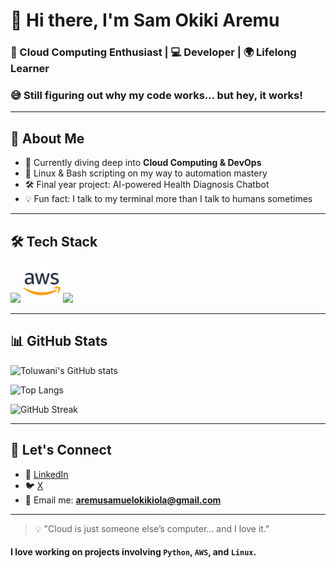 # 👋 Hi there, I'm Sam Okiki Aremu 
### 🚀 Cloud Computing Enthusiast | 💻 Developer | 🌍 Lifelong Learner  
### 😅 Still figuring out why my code works… but hey, it works!  


---

## 🌟 About Me  
- 🎯 Currently diving deep into **Cloud Computing & DevOps**  
- 🐧 Linux & Bash scripting on my way to automation mastery  
- 🛠️ Final year project: AI-powered Health Diagnosis Chatbot  
- 💡 Fun fact: I talk to my terminal more than I talk to humans sometimes  

---
## 🛠️ Tech Stack  
<img src="https://cdn.jsdelivr.net/gh/devicons/devicon/icons/python/python-original.svg" width="40"/>  
<img src="https://raw.githubusercontent.com/devicons/devicon/master/icons/amazonwebservices/amazonwebservices-original-wordmark.svg" width="60"/>
<img src="https://cdn.jsdelivr.net/gh/devicons/devicon/icons/linux/linux-original.svg" width="40"/>  

---
## 📊 GitHub Stats  
![Toluwani's GitHub stats](https://github-readme-stats.vercel.app/api?username=toluwani10&show_icons=true&theme=radical)  

![Top Langs](https://github-readme-stats.vercel.app/api/top-langs/?username=toluwani10&layout=compact&theme=radical)  

![GitHub Streak](https://streak-stats.demolab.com/?user=toluwani10&theme=radical)  

---
## 🚀 Let's Connect  
- 💼 [LinkedIn](https://www.linkedin.com/in/samuel-aremu-3b37a5292/)
- 🐦 [X](https://x.com/Argon_sao)
- 📧 Email me: **aremusamuelokikiola@gmail.com**  

---
>💡 "Cloud is just someone else’s computer… and I love it." 
#### I love working on projects involving `Python`, `AWS`, and `Linux`.

<!--
**toluwani10/toluwani10** is a ✨ _special_ ✨ repository because its `README.md` (this file) appears on your GitHub profile.

Here are some ideas to get you started:

- 🔭 I’m currently working on ...
- 🌱 I’m currently learning ...
- 👯 I’m looking to collaborate on ...
- 🤔 I’m looking for help with ...
- 💬 Ask me about ...
- 📫 How to reach me: ...
- 😄 Pronouns: ...
- ⚡ Fun fact: ...
-->
